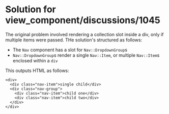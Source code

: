# Solution for view_component/discussions/1045

The original problem involved rendering a collection slot inside a div,
only if multiple items were passed. THe solution's structured as
follows:

- The `Nav` component has a slot for `Nav::DropdownGroup`s
- `Nav::DropdownGroup`s render a single `Nav::Item`, or multiple
    `Nav::Item`s enclosed within a `div`

This outputs HTML as follows:

```
<div>
  <div class="nav-item">single child</div>
  <div class="nav-group">
    <div class="nav-item">child one</div>
    <div class="nav-item">child two</div>
  </div>
</div>
```
